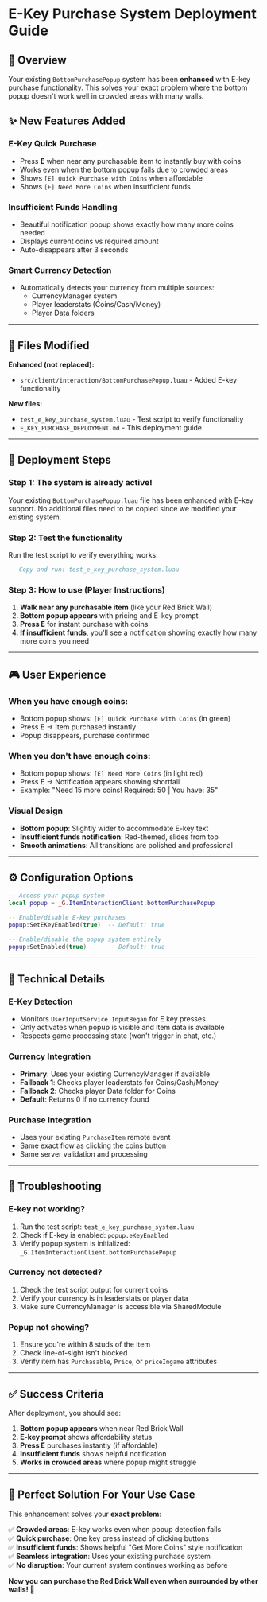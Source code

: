 # E-Key Purchase System Deployment Guide

## 🎯 Overview

Your existing `BottomPurchasePopup` system has been **enhanced** with E-key purchase functionality. This solves your exact problem where the bottom popup doesn't work well in crowded areas with many walls.

## ✨ New Features Added

### **E-Key Quick Purchase**

- Press **E** when near any purchasable item to instantly buy with coins
- Works even when the bottom popup fails due to crowded areas
- Shows `[E] Quick Purchase with Coins` when affordable
- Shows `[E] Need More Coins` when insufficient funds

### **Insufficient Funds Handling**

- Beautiful notification popup shows exactly how many more coins needed
- Displays current coins vs required amount
- Auto-disappears after 3 seconds

### **Smart Currency Detection**

- Automatically detects your currency from multiple sources:
  - CurrencyManager system
  - Player leaderstats (Coins/Cash/Money)
  - Player Data folders

---

## 📁 Files Modified

**Enhanced (not replaced):**

- `src/client/interaction/BottomPurchasePopup.luau` - Added E-key functionality

**New files:**

- `test_e_key_purchase_system.luau` - Test script to verify functionality
- `E_KEY_PURCHASE_DEPLOYMENT.md` - This deployment guide

---

## 🚀 Deployment Steps

### Step 1: The system is already active!

Your existing `BottomPurchasePopup.luau` file has been enhanced with E-key support. No additional files need to be copied since we modified your existing system.

### Step 2: Test the functionality

Run the test script to verify everything works:

```lua
-- Copy and run: test_e_key_purchase_system.luau
```

### Step 3: How to use (Player Instructions)

1. **Walk near any purchasable item** (like your Red Brick Wall)
2. **Bottom popup appears** with pricing and E-key prompt
3. **Press E** for instant purchase with coins
4. **If insufficient funds**, you'll see a notification showing exactly how many more coins you need

---

## 🎮 User Experience

### **When you have enough coins:**

- Bottom popup shows: `[E] Quick Purchase with Coins` (in green)
- Press E → Item purchased instantly
- Popup disappears, purchase confirmed

### **When you don't have enough coins:**

- Bottom popup shows: `[E] Need More Coins` (in light red)
- Press E → Notification appears showing shortfall
- Example: "Need 15 more coins! Required: 50 | You have: 35"

### **Visual Design**

- **Bottom popup**: Slightly wider to accommodate E-key text
- **Insufficient funds notification**: Red-themed, slides from top
- **Smooth animations**: All transitions are polished and professional

---

## ⚙️ Configuration Options

```lua
-- Access your popup system
local popup = _G.ItemInteractionClient.bottomPurchasePopup

-- Enable/disable E-key purchases
popup:SetEKeyEnabled(true)  -- Default: true

-- Enable/disable the popup system entirely
popup:SetEnabled(true)      -- Default: true
```

---

## 🔧 Technical Details

### **E-Key Detection**

- Monitors `UserInputService.InputBegan` for E key presses
- Only activates when popup is visible and item data is available
- Respects game processing state (won't trigger in chat, etc.)

### **Currency Integration**

- **Primary**: Uses your existing CurrencyManager if available
- **Fallback 1**: Checks player leaderstats for Coins/Cash/Money
- **Fallback 2**: Checks player Data folder for Coins
- **Default**: Returns 0 if no currency found

### **Purchase Integration**

- Uses your existing `PurchaseItem` remote event
- Same exact flow as clicking the coins button
- Same server validation and processing

---

## 🐛 Troubleshooting

### **E-key not working?**

1. Run the test script: `test_e_key_purchase_system.luau`
2. Check if E-key is enabled: `popup.eKeyEnabled`
3. Verify popup system is initialized: `_G.ItemInteractionClient.bottomPurchasePopup`

### **Currency not detected?**

1. Check the test script output for current coins
2. Verify your currency is in leaderstats or player data
3. Make sure CurrencyManager is accessible via SharedModule

### **Popup not showing?**

1. Ensure you're within 8 studs of the item
2. Check line-of-sight isn't blocked
3. Verify item has `Purchasable`, `Price`, or `priceIngame` attributes

---

## ✅ Success Criteria

After deployment, you should see:

1. **Bottom popup appears** when near Red Brick Wall
2. **E-key prompt** shows affordability status
3. **Press E** purchases instantly (if affordable)
4. **Insufficient funds** shows helpful notification
5. **Works in crowded areas** where popup might struggle

---

## 🎯 Perfect Solution For Your Use Case

This enhancement solves your **exact problem**:

✅ **Crowded areas**: E-key works even when popup detection fails  
✅ **Quick purchase**: One key press instead of clicking buttons  
✅ **Insufficient funds**: Shows helpful "Get More Coins" style notification  
✅ **Seamless integration**: Uses your existing purchase system  
✅ **No disruption**: Your current system continues working as before

**Now you can purchase the Red Brick Wall even when surrounded by other walls! 🧱**
